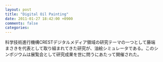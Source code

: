 ```yaml
---
layout: post
title: "Digital Oil Painting"
date: 2011-01-27 18:42:00 +0900
comments: false
categories: 
---
```

科学技術進行機構CRESTデジタルメディア領域の研究テーマの一つとして藤端まさきを代表として取り組まれてきた研究が、油絵シミュレータである。このシンポジウムは展覧会として研究成果を世に問うにあたって開催された。

